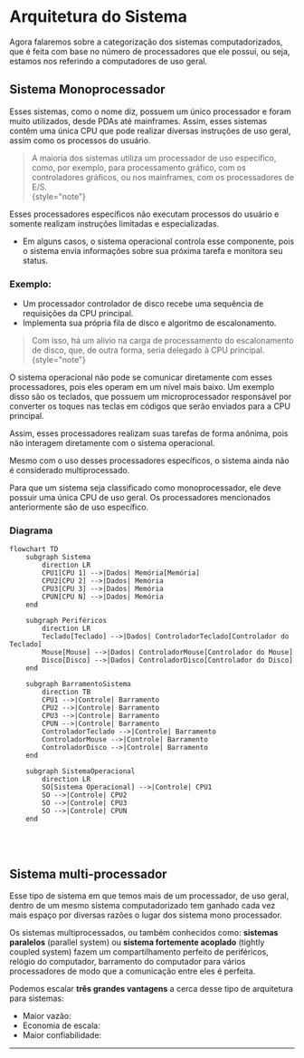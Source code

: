 # Arquitetura do Sistema

Agora falaremos sobre a categorização dos sistemas computadorizados, que é feita com base no número de processadores que ele possui, ou seja, estamos nos referindo a computadores de uso geral.

## Sistema Monoprocessador

Esses sistemas, como o nome diz, possuem um único processador e foram muito utilizados, desde PDAs até mainframes. Assim, esses sistemas contêm uma única CPU que pode realizar diversas instruções de uso geral, assim como os processos do usuário.

> A maioria dos sistemas utiliza um processador de uso específico, como, por exemplo, para processamento gráfico, com os controladores gráficos, ou nos mainframes, com os processadores de E/S.  
{style="note"}

Esses processadores específicos não executam processos do usuário e somente realizam instruções limitadas e especializadas.

- Em alguns casos, o sistema operacional controla esse componente, pois o sistema envia informações sobre sua próxima tarefa e monitora seu status.

### Exemplo:
- Um processador controlador de disco recebe uma sequência de requisições da CPU principal.
- Implementa sua própria fila de disco e algoritmo de escalonamento.

> Com isso, há um alívio na carga de processamento do escalonamento de disco, que, de outra forma, seria delegado à CPU principal.  
{style="note"}

O sistema operacional não pode se comunicar diretamente com esses processadores, pois eles operam em um nível mais baixo. Um exemplo disso são os teclados, que possuem um microprocessador responsável por converter os toques nas teclas em códigos que serão enviados para a CPU principal. 

Assim, esses processadores realizam suas tarefas de forma anônima, pois não interagem diretamente com o sistema operacional.

Mesmo com o uso desses processadores específicos, o sistema ainda não é considerado multiprocessado. 

Para que um sistema seja classificado como monoprocessador, ele deve possuir uma única CPU de uso geral. Os processadores mencionados anteriormente são de uso específico.


### Diagrama

```mermaid
flowchart TD
    subgraph Sistema
        direction LR
        CPU1[CPU 1] -->|Dados| Memória[Memória]
        CPU2[CPU 2] -->|Dados| Memória
        CPU3[CPU 3] -->|Dados| Memória
        CPUN[CPU N] -->|Dados| Memória
    end

    subgraph Periféricos
        direction LR
        Teclado[Teclado] -->|Dados| ControladorTeclado[Controlador do Teclado]
        Mouse[Mouse] -->|Dados| ControladorMouse[Controlador do Mouse]
        Disco[Disco] -->|Dados| ControladorDisco[Controlador do Disco]
    end

    subgraph BarramentoSistema
        direction TB
        CPU1 -->|Controle| Barramento
        CPU2 -->|Controle| Barramento
        CPU3 -->|Controle| Barramento
        CPUN -->|Controle| Barramento
        ControladorTeclado -->|Controle| Barramento
        ControladorMouse -->|Controle| Barramento
        ControladorDisco -->|Controle| Barramento
    end

    subgraph SistemaOperacional
        direction LR
        SO[Sistema Operacional] -->|Controle| CPU1
        SO -->|Controle| CPU2
        SO -->|Controle| CPU3
        SO -->|Controle| CPUN
    end
```

<br>
<br>

## Sistema multi-processador
Esse tipo de sistema em que temos mais de um processador, de uso geral, dentro de um mesmo sistema computadorizado tem ganhado cada vez mais espaço por diversas razões o lugar dos sistema mono processador.

Os sistemas multiprocessados, ou também conhecidos como: **sistemas paralelos** (parallel system) ou **sistema fortemente acoplado** (tightly coupled system) fazem um compartilhamento perfeito de periféricos, relógio do computador, barramento do computador para vários processadores de modo que a comunicação entre eles é perfeita.

Podemos escalar **três grandes vantagens** a cerca desse tipo de arquitetura para sistemas:
- Maior vazão:
- Economia de escala:
- Maior confiabilidade:

---
